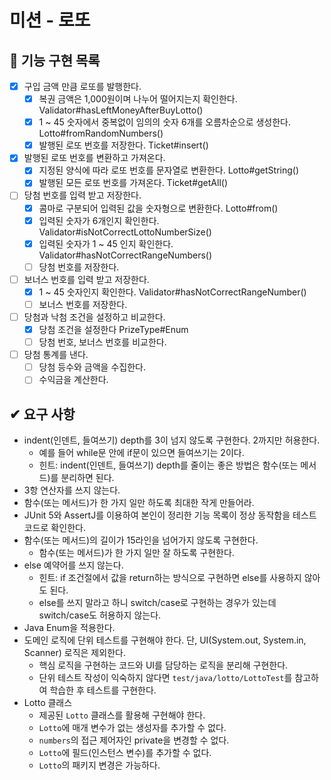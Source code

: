 # 미션 - 로또
## 🚧 기능 구현 목록
- [x] 구입 금액 만큼 로또를 발행한다.
  - [x] 복권 금액은 1,000원이며 나누어 떨어지는지 확인한다. Validator#hasLeftMoneyAfterBuyLotto()
  - [x] 1 ~ 45 숫자에서 중복없이 임의의 숫자 6개를 오름차순으로 생성한다. Lotto#fromRandomNumbers()
  - [x] 발행된 로또 번호를 저장한다. Ticket#insert()
- [x] 발행된 로또 번호를 변환하고 가져온다.
  - [x] 지정된 양식에 따라 로또 번호를 문자열로 변환한다. Lotto#getString()
  - [x] 발행된 모든 로또 번호를 가져온다. Ticket#getAll()
- [ ] 당첨 번호를 입력 받고 저장한다.
  - [x] 콤마로 구분되어 입력된 값을 숫자형으로 변환한다. Lotto#from()
  - [x] 입력된 숫자가 6개인지 확인한다. Validator#isNotCorrectLottoNumberSize()
  - [x] 입력된 숫자가 1 ~ 45 인지 확인한다. Validator#hasNotCorrectRangeNumbers()
  - [ ] 당첨 번호를 저장한다.
- [ ] 보너스 번호를 입력 받고 저장한다.
  - [x] 1 ~ 45 숫자인지 확인한다. Validator#hasNotCorrectRangeNumber()
  - [ ] 보너스 번호를 저장한다.
- [ ] 당첨과 낙첨 조건을 설정하고 비교한다.
  - [x] 당첨 조건을 설정한다 PrizeType#Enum
  - [ ] 당첨 번호, 보너스 번호를 비교한다.
- [ ] 당첨 통계를 낸다.
  - [ ] 당첨 등수와 금액을 수집한다.
  - [ ] 수익금을 계산한다.

## ✔ 요구 사항
- indent(인덴트, 들여쓰기) depth를 3이 넘지 않도록 구현한다. 2까지만 허용한다.
  - 예를 들어 while문 안에 if문이 있으면 들여쓰기는 2이다.
  - 힌트: indent(인덴트, 들여쓰기) depth를 줄이는 좋은 방법은 함수(또는 메서드)를 분리하면 된다.
- 3항 연산자를 쓰지 않는다.
- 함수(또는 메서드)가 한 가지 일만 하도록 최대한 작게 만들어라.
- JUnit 5와 AssertJ를 이용하여 본인이 정리한 기능 목록이 정상 동작함을 테스트 코드로 확인한다.
- 함수(또는 메서드)의 길이가 15라인을 넘어가지 않도록 구현한다.
  - 함수(또는 메서드)가 한 가지 일만 잘 하도록 구현한다.
- else 예약어를 쓰지 않는다.
  - 힌트: if 조건절에서 값을 return하는 방식으로 구현하면 else를 사용하지 않아도 된다.
  - else를 쓰지 말라고 하니 switch/case로 구현하는 경우가 있는데 switch/case도 허용하지 않는다.
- Java Enum을 적용한다.
- 도메인 로직에 단위 테스트를 구현해야 한다. 단, UI(System.out, System.in, Scanner) 로직은 제외한다.
  - 핵심 로직을 구현하는 코드와 UI를 담당하는 로직을 분리해 구현한다.
  - 단위 테스트 작성이 익숙하지 않다면 `test/java/lotto/LottoTest`를 참고하여 학습한 후 테스트를 구현한다.
- Lotto 클래스
  - 제공된 `Lotto` 클래스를 활용해 구현해야 한다.
  - `Lotto`에 매개 변수가 없는 생성자를 추가할 수 없다.
  - `numbers`의 접근 제어자인 private을 변경할 수 없다.
  - `Lotto`에 필드(인스턴스 변수)를 추가할 수 없다.
  - `Lotto`의 패키지 변경은 가능하다.